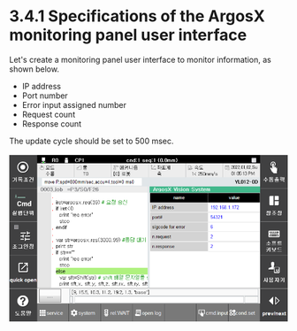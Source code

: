 # 3.4.1 Specifications of the ArgosX monitoring panel user interface

Let's create a monitoring panel user interface to monitor information, as shown below.

* IP address
* Port number
* Error input assigned number
* Request count
* Response count

The update cycle should be set to 500 msec.
<br></br>
![](../../_assets/image_49.png)

